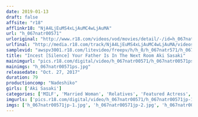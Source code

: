 ```yaml
---
date: 2019-01-13
draft: false
affsite: "r18"
afflinkr18: "NjA4LjEuMS4xLjAuMC4wLjAuMA"
url: "h_067natr00571"
urloriginal: "http://www.r18.com/videos/vod/movies/detail/-/id=h_067natr00571"
urlfinal: "http://media.r18.com/track/NjA4LjEuMS4xLjAuMC4wLjAuMA/videos/vod/movies/detail/-/id=h_067natr00571"
samplevid: "awspv3001.r18.com/litevideo/freepv/h/h_0/h_067natr571/h_067natr571_dmb_w.mp4"
title: "Incest [Silence] Your Father Is In The Next Room Aki Sasaki"
mainimgurl: "pics.r18.com/digital/video/h_067natr00571/h_067natr00571ps.jpg"
mainimgs: "h_067natr00571ps.jpg"
releasedate: "Oct. 27, 2017"
duration: 79
productioncomp: "Nadeshiko"
girls: ['Aki Sasaki']
categories: ['MILF', 'Married Woman', 'Relatives', 'Featured Actress', 'Drama', 'Hi-Def']
imgurls: ['pics.r18.com/digital/video/h_067natr00571/h_067natr00571jp-1.jpg', 'pics.r18.com/digital/video/h_067natr00571/h_067natr00571jp-2.jpg', 'pics.r18.com/digital/video/h_067natr00571/h_067natr00571jp-3.jpg', 'pics.r18.com/digital/video/h_067natr00571/h_067natr00571jp-4.jpg', 'pics.r18.com/digital/video/h_067natr00571/h_067natr00571jp-5.jpg', 'pics.r18.com/digital/video/h_067natr00571/h_067natr00571jp-6.jpg', 'pics.r18.com/digital/video/h_067natr00571/h_067natr00571jp-7.jpg', 'pics.r18.com/digital/video/h_067natr00571/h_067natr00571jp-8.jpg', 'pics.r18.com/digital/video/h_067natr00571/h_067natr00571jp-9.jpg', 'pics.r18.com/digital/video/h_067natr00571/h_067natr00571jp-10.jpg', 'pics.r18.com/digital/video/h_067natr00571/h_067natr00571jp-11.jpg', 'pics.r18.com/digital/video/h_067natr00571/h_067natr00571jp-12.jpg', 'pics.r18.com/digital/video/h_067natr00571/h_067natr00571jp-13.jpg', 'pics.r18.com/digital/video/h_067natr00571/h_067natr00571jp-14.jpg', 'pics.r18.com/digital/video/h_067natr00571/h_067natr00571jp-15.jpg', 'pics.r18.com/digital/video/h_067natr00571/h_067natr00571jp-16.jpg', 'pics.r18.com/digital/video/h_067natr00571/h_067natr00571jp-17.jpg', 'pics.r18.com/digital/video/h_067natr00571/h_067natr00571jp-18.jpg', 'pics.r18.com/digital/video/h_067natr00571/h_067natr00571jp-19.jpg', 'pics.r18.com/digital/video/h_067natr00571/h_067natr00571jp-20.jpg']
imgs: ['h_067natr00571jp-1.jpg', 'h_067natr00571jp-2.jpg', 'h_067natr00571jp-3.jpg', 'h_067natr00571jp-4.jpg', 'h_067natr00571jp-5.jpg', 'h_067natr00571jp-6.jpg', 'h_067natr00571jp-7.jpg', 'h_067natr00571jp-8.jpg', 'h_067natr00571jp-9.jpg', 'h_067natr00571jp-10.jpg', 'h_067natr00571jp-11.jpg', 'h_067natr00571jp-12.jpg', 'h_067natr00571jp-13.jpg', 'h_067natr00571jp-14.jpg', 'h_067natr00571jp-15.jpg', 'h_067natr00571jp-16.jpg', 'h_067natr00571jp-17.jpg', 'h_067natr00571jp-18.jpg', 'h_067natr00571jp-19.jpg', 'h_067natr00571jp-20.jpg']
---
```

